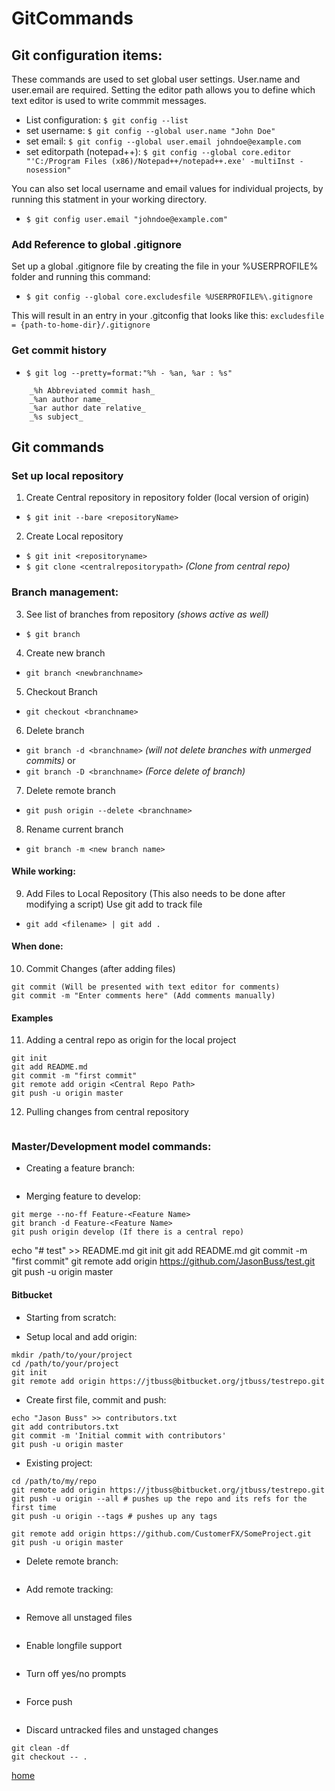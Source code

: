 # GitCommands

## Git configuration items:

These commands are used to set global user settings.  User.name and user.email are required. Setting the editor path allows
you to define which text editor is used to write commmit messages.

* List configuration:			`$ git config --list`
* set username:					`$ git config --global user.name "John Doe"`
* set email:					`$ git config --global user.email johndoe@example.com`
* set editorpath (notepad++):	`$ git config --global core.editor "'C:/Program Files (x86)/Notepad++/notepad++.exe' -multiInst -nosession"`

You can also set local username and email values for individual projects, by running this statment in your working directory.

* `$ git config user.email "johndoe@example.com"`


### Add Reference to global .gitignore

Set up a global .gitignore file by creating the file in your %USERPROFILE% folder and running this command:

* `$ git config --global core.excludesfile %USERPROFILE%\.gitignore`

This will result in an entry in your .gitconfig that looks like this:
`excludesfile = {path-to-home-dir}/.gitignore`


### Get commit history

- `$ git log --pretty=format:"%h - %an, %ar : %s"`

```
	_%h Abbreviated commit hash_
	_%an author name_
	_%ar author date relative_
	_%s subject_
```

## Git commands

### Set up local repository

1. Create Central repository in repository folder (local version of origin)
- `$ git init --bare <repositoryName>`

2. Create Local repository
- `$ git init <repositoryname>`
- `$ git clone <centralrepositorypath>` _(Clone from central repo)_


### Branch management:

3. See list of branches from repository _(shows active as well)_
- `$ git branch`

4. Create new branch
- `git branch <newbranchname>`

5. Checkout Branch
-  `git checkout <branchname>`

6. Delete branch
- `git branch -d <branchname>` _(will not delete branches with unmerged commits)_
or
- `git branch -D <branchname>` _(Force delete of branch)_

7.	Delete remote branch
- `git push origin --delete <branchname>`

8.	Rename current branch
- `git branch -m <new branch name>`


#### While working:

9.	Add Files to Local Repository (This also needs to be done after modifying a script)
	Use git add to track file
- `git add <filename> | git add .`


#### When done:

10. Commit Changes (after adding files)
```
git commit (Will be presented with text editor for comments)
git commit -m "Enter comments here" (Add comments manually)
```

#### Examples

11.	Adding a central repo as origin for the local project
```
git init
git add README.md
git commit -m "first commit"
git remote add origin <Central Repo Path>
git push -u origin master
```

12.	Pulling changes from central repository
```git pull origin <branchname>
```

### Master/Development model commands:

* Creating a feature branch:
```git checkout -b feature-<Feature Name> developmen
```

* Merging feature to develop:
```git checkout development
git merge --no-ff Feature-<Feature Name>
git branch -d Feature-<Feature Name>
git push origin develop (If there is a central repo)
```

echo "# test" >> README.md
git init
git add README.md
git commit -m "first commit"
git remote add origin https://github.com/JasonBuss/test.git
git push -u origin master



#### Bitbucket

* Starting from scratch:
- Setup local and add origin:
```
mkdir /path/to/your/project
cd /path/to/your/project
git init
git remote add origin https://jtbuss@bitbucket.org/jtbuss/testrepo.git
```

* Create first file, commit and push:
```
echo "Jason Buss" >> contributors.txt
git add contributors.txt
git commit -m 'Initial commit with contributors'
git push -u origin master
```

* Existing project:
```
cd /path/to/my/repo
git remote add origin https://jtbuss@bitbucket.org/jtbuss/testrepo.git
git push -u origin --all # pushes up the repo and its refs for the first time
git push -u origin --tags # pushes up any tags

git remote add origin https://github.com/CustomerFX/SomeProject.git
git push -u origin master
```

* Delete remote branch:
```git push origin --delete <branchName>
```

* Add remote tracking:
```git branch --set-upstream local-branch-name origin/remote-branch-name
```

* Remove all unstaged files
```git checkout -- .
```

* Enable longfile support
```git config --global core.longpaths true
```

* Turn off yes/no prompts
```set GIT_ASK_YESNO=false
```

* Force push
```git push origin master --force
```

* Discard untracked files and unstaged changes
```
git clean -df
git checkout -- .
```


[home](/jason-notes)<br>
